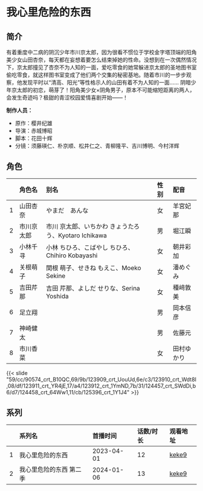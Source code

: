 # 我心里危险的东西


## 简介

有着重度中二病的阴沉少年市川京太郎，因为很看不惯位于学校金字塔顶端的阳角美少女山田杏奈，每天都在妄想着要怎么结束掉她的性命。没想到在一次偶然情况下，京太郎撞见了杏奈不为人知的一面，爱吃零食的她常躲进京太郎的圣地图书室偷吃零食，就这样图书室变成了他们两个交集的秘密基地。随着市川的一步步观察，他发现平时以“清高、阳光”等性格示人的山田有着不为人知的一面…… 阴暗少年京太郎的初恋，萌芽了！阳角美少女×阴角男子，原本不可能缩短距离的两人，会发生奇迹吗？极甜的青涩校园爱情喜剧开始——！



**制作人员：**
- 原作：樱井纪雄
- 导演：赤城博昭
- 脚本：花田十辉
- 分镜：须藤瑛仁、朴京顺、松井仁之、青柳隆平、吉川博明、今村洋辉

## 角色

|     |   角色名   |   别名  | 性别 |  配音  |
|:--- |:------  |:----      |:---  |:--   |
| 1 | 山田杏奈 | やまだ　あんな | 女 | 羊宮妃那 |
| 2 | 市川京太郎 | 市川 京太郎、いちかわ きょうたろう、Kyotaro Ichikawa | 男 | 堀江瞬 |
| 3 | 小林千寻 | 小林 ちひろ、こばやし ちひろ、Chihiro Kobayashi | 女 | 朝井彩加 |
| 4 | 关根萌子 | 関根 萌子、せきね もえこ、Moeko Sekine | 女 | 潘めぐみ |
| 5 | 吉田芹那 | 吉田 芹那、よしだ せりな、Serina Yoshida | 女 | 種﨑敦美 |
| 6 | 足立翔 |  | 男 | 岡本信彦 |
| 7 | 神崎健太 |  | 男 | 佐藤元 |
| 8 | 市川香菜 |  | 女 | 田村ゆかり |

{{< slide "59/cc/90574_crt_B10QC,69/9b/123909_crt_UouUd,6e/c3/123910_crt_Wdt8I,08/df/123911_crt_YR4jE,17/a4/123912_crt_1YmND,7b/31/124457_crt_SWdDi,b6/d7/124458_crt_64Ww1,11/cb/125396_crt_1Y1J4" >}}

## 系列

|     |   系列名   |   首播时间  | 话数/时长  | 观看地址 |
|:---  |:------    |:----      |:---       |:---  |
| 1 | 我心里危险的东西 | 2023-04-01 | 12 | [keke9](https://www.keke9.app/play/47268-4-420325.html)  |
| 2 | 我心里危险的东西 第二季 | 2024-01-06 | 13 | [keke9](https://www.keke9.app/play/215287-4-580832.html)  |

<!--

## 配乐

{{< music auto="https://y.qq.com/n/yqq/album/.html" >}}

## MAD

{{< media auto="mad/boku_no_kokoro_no_yabai_yatsu" >}}

-->



